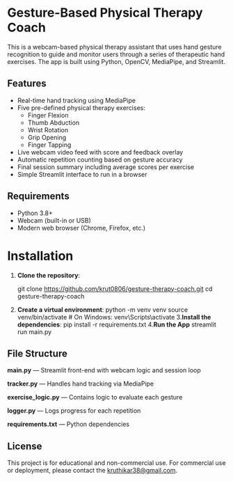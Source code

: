 # Gesture-Based Physical Therapy Coach

This is a webcam-based physical therapy assistant that uses hand gesture recognition to guide and monitor users through a series of therapeutic hand exercises. The app is built using Python, OpenCV, MediaPipe, and Streamlit.

## Features

- Real-time hand tracking using MediaPipe
- Five pre-defined physical therapy exercises:
  - Finger Flexion
  - Thumb Abduction
  - Wrist Rotation
  - Grip Opening
  - Finger Tapping
- Live webcam video feed with score and feedback overlay
- Automatic repetition counting based on gesture accuracy
- Final session summary including average scores per exercise
- Simple Streamlit interface to run in a browser

## Requirements

- Python 3.8+
- Webcam (built-in or USB)
- Modern web browser (Chrome, Firefox, etc.)

# Installation

1. **Clone the repository**:

   
   git clone https://github.com/krut0806/gesture-therapy-coach.git
   cd gesture-therapy-coach
   
2. **Create a virtual environment**:
    python -m venv venv
    source venv/bin/activate  # On Windows: venv\Scripts\activate
3.**Install the dependencies**:
     pip install -r requirements.txt
4.**Run the App**
streamlit run main.py


## File Structure
**main.py** — Streamlit front-end with webcam logic and session loop

**tracker.py** — Handles hand tracking via MediaPipe

**exercise_logic.py** — Contains logic to evaluate each gesture

**logger.py** — Logs progress for each repetition

**requirements.txt** — Python dependencies


## License
This project is for educational and non-commercial use. For commercial use or deployment, please contact the kruthikar38@gmail.com.

